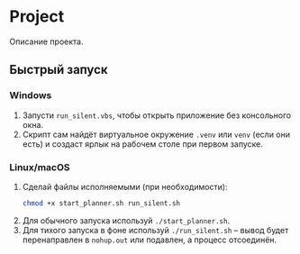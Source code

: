 # Project

Описание проекта.

## Быстрый запуск

### Windows
1. Запусти `run_silent.vbs`, чтобы открыть приложение без консольного окна.
2. Скрипт сам найдёт виртуальное окружение `.venv` или `venv` (если они есть) и создаст ярлык на рабочем столе при первом запуске.

### Linux/macOS
1. Сделай файлы исполняемыми (при необходимости):
   ```bash
   chmod +x start_planner.sh run_silent.sh
   ```
2. Для обычного запуска используй `./start_planner.sh`.
3. Для тихого запуска в фоне используй `./run_silent.sh` – вывод будет перенаправлен в `nohup.out` или подавлен, а процесс отсоединён.
